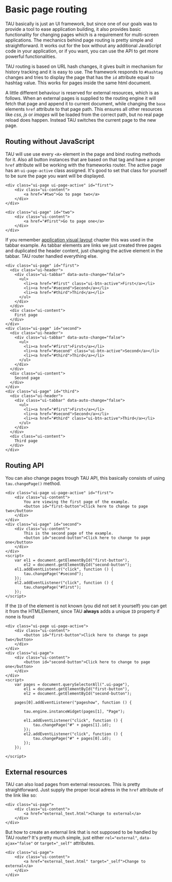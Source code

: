# Basic page routing

TAU basically is just an UI framework, but since one of our goals was to provide a tool
to ease application building, it also provides basic functionality for changing pages
which is a requirement for multi-screen applications. The mechanics behind page routing
is pretty simple and straightforward. It works out for the box without any additional
JavaScript code in your application, or if you want, you can use the API to get more
powerful functionalities.

TAU routing is based on URL hash changes, it gives built in mechanism for history tracking
and it is easy to use. The framework responds to `#hashtag` changes and tries to display
the page that has the `id` attribute equal to hashtag value. This works for pages inside
the same html document.

A little different behaviour is reserved for external resources, which is as follows.
When an external pages is supplied to the routing engine it will fetch that page and
append it to current document, while changing the `base` elements `href` attribute to
that page path. This ensures all other resources like _css_, _js_ or _images_ will be
loaded from the correct path, but no real page reload does happen. Instead TAU switches
the current page to the new page.

## Routing without JavaScript

TAU will use use every `<A>` element in the page and bind routing methods for it. Also
all button instances that are based on that tag and have a proper `href` attribute will
be working with the frameworks router. The active page has an `ui-page-active` class
assigned. It's good to set that class for yourself to be sure the page you want will
be displayed.

```mobile-wearable-tv
<div class="ui-page ui-page-active" id="first">
	<div class="ui-content">
		<a href="#two">Go to page two</a>
	</div>
</div>

<div class="ui-page" id="two">
	<div class="ui-content">
		<a href="#first">Go to page one</a>
	</div>
</div>
```

If you remember [application visual layout](application_visual_layout.html) chapter
this was used in the tabbar example. As tabbar elements are links we just created three
pages and duplicated the header content, just changing the active element in the tabbar.
TAU router handled everything else.

```mobile
<div class="ui-page" id="first">
  <div class="ui-header">
    <div class="ui-tabbar" data-auto-change="false">
      <ul>
        <li><a href="#first" class="ui-btn-active">First</a></li>
        <li><a href="#second">Second</a></li>
        <li><a href="#third">Third</a></li>
      </ul>
    </div>
  </div>
  <div class="ui-content">
    First page
  </div>
</div>
<div class="ui-page" id="second">
  <div class="ui-header">
    <div class="ui-tabbar" data-auto-change="false">
      <ul>
        <li><a href="#first">First</a></li>
        <li><a href="#second" class="ui-btn-active">Second</a></li>
        <li><a href="#third">Third</a></li>
      </ul>
    </div>
  </div>
  <div class="ui-content">
    Second page
  </div>
</div>
<div class="ui-page" id="third">
  <div class="ui-header">
    <div class="ui-tabbar" data-auto-change="false">
      <ul>
        <li><a href="#first">First</a></li>
        <li><a href="#second">Second</a></li>
        <li><a href="#third" class="ui-btn-active">Third</a></li>
      </ul>
    </div>
  </div>
  <div class="ui-content">
    Third page
  </div>
</div>
```

## Routing API

You can also change pages trough TAU API, this basically consists of using `tau.changePage()`
method.

```mobile-wearable-tv
<div class="ui-page ui-page-active" id="first">
	<div class="ui-content">
		You are viewing the first page of the example.
		<button id="first-button">Click here to change to page two</button>
	</div>
</div>
<div class="ui-page" id="second">
	<div class="ui-content">
		This is the second page of the example.
		<button id="second-button">Click here to change to page one</button>
	</div>
</div>
<script>
	var el1 = document.getElementById("first-button"),
		el2 = document.getElementById("second-button");
	el1.addEventListener("click", function () {
		tau.changePage("#second");
	});
	el2.addEventListener("click", function () {
		tau.changePage("#first");
	});
</script>
```

If the `ID` of the element is not known (you did not set it yourself) you can get it from
the HTMLElement, since TAU __always__ adds a unique `ID` property if none is found

```mobile-wearable-tv
<div class="ui-page ui-page-active">
	<div class="ui-content">
		<button id="first-button">Click here to change to page two</button>
	</div>
</div>
<div class="ui-page">
	<div class="ui-content">
		<button id="second-button">Click here to change to page one</button>
	</div>
</div>
<script>
	var pages = document.querySelectorAll(".ui-page"),
		el1 = document.getElementById("first-button"),
		el2 = document.getElementById("second-button");

	pages[0].addEventListener("pageshow", function () {

		tau.engine.instanceWidget(pages[1], "Page");

		el1.addEventListener("click", function () {
			tau.changePage("#" + pages[1].id);
		});
		el2.addEventListener("click", function () {
			tau.changePage("#" + pages[0].id);
		});
	});

</script>
```

## External resources

TAU can also load pages from external resources. This is pretty straightforward. Just
supply the proper local adress in the `href` attribute of the link like so:

```mobile-wearable-tv
<div class="ui-page">
	<div class="ui-content">
		<a href="external_text.html">Change to external</a>
	</div>
</div>
```

But how to create an external link that is not supposed to be handled by TAU router?
It's pretty much simple, just either `rel="external"`, `data-ajax="false"` or `target="_self"`
attributes.

```mobile-wearable-tv
<div class="ui-page">
	<div class="ui-content">
		<a href="external_text.html" target="_self">Change to external</a>
	</div>
</div>
```


